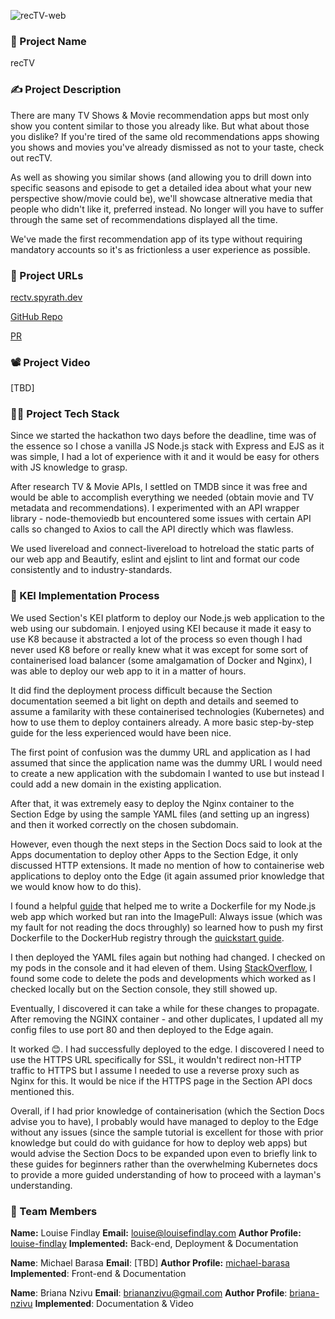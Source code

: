 ![recTV-web](https://socialify.git.ci/louisefindlay23/recTV-web/image?description=1&language=1&name=1&owner=1&theme=Light)

### 📛 Project Name

recTV

### ✍ Project Description

There are many TV Shows & Movie recommendation apps but most only show you content similar to those you already like. But what about those you dislike? If you're tired of the same old recommendations apps showing you shows and movies you've already dismissed as not to your taste, check out recTV. 

As well as showing you similar shows (and allowing you to drill down into specific seasons and episode to get a detailed idea about what your new perspective show/movie could be), we'll showcase altnerative media that people who didn't like it, preferred instead. No longer will you have to suffer through the same set of recommendations displayed all the time.

We've made the first recommendation app of its type without requiring mandatory accounts so it's as frictionless a user experience as possible.

### 🔗 Project URLs

[rectv.spyrath.dev](https://rectv.spyrath.dev)

[GitHub Repo](https://github.com/louisefindlay23/recTV-web)

[PR](https://github.com/section-engineering-education/engineering-education/pull/7611)


### 📽 Project Video

[TBD]

### 👨‍💻 Project Tech Stack

Since we started the hackathon two days before the deadline, time was of the essence so I chose a vanilla JS Node.js stack with Express and EJS as it was simple, I had a lot of experience with it and it would be easy for others with JS knowledge to grasp. 

After research TV & Movie APIs, I settled on TMDB since it was free and would be able to accomplish everything we needed (obtain movie and TV metadata and recommendations). I experimented with an API wrapper library - node-themoviedb but encountered some issues with certain API calls so changed to Axios to call the API directly which was flawless. 

We used livereload and connect-livereload to hotreload the static parts of our web app and Beautify, eslint and ejslint to lint and format our code consistently and to industry-standards.

### 🐳 KEI Implementation Process

We used Section's KEI platform to deploy our Node.js web application to the web using our subdomain. I enjoyed using KEI because it made it easy to use K8 because it abstracted a lot of the process so even though I had never used K8 before or really knew what it was except for some sort of containerised load balancer (some amalgamation of Docker and Nginx), I was able to deploy our web app to it in a matter of hours.

It did find the deployment process difficult because the Section documentation seemed a bit light on depth and details and seemed to assume a familarity with these containerised technologies (Kubernetes) and how to use them to deploy containers already. A more basic step-by-step guide for the less experienced would have been nice. 

The first point of confusion was the dummy URL and application as I had assumed that since the application name was the dummy URL I would need to create a new application with the subdomain I wanted to use but instead I could add a new domain in the existing application.

After that, it was extremely easy to deploy the Nginx container to the Section Edge by using the sample YAML files (and setting up an ingress) and then it worked correctly on the chosen subdomain.

However, even though the next steps in the Section Docs said to look at the Apps documentation to deploy other Apps to the Section Edge, it only discussed HTTP extensions. It made no mention of how to containerise web applications to deploy onto the Edge (it again assumed prior knowledge that we would know how to do this). 

I found a helpful [guide](https://www.magalix.com/blog/nodejs-app-sample-from-docker-to-kubernetes-cluster) that helped me to write a Dockerfile for my Node.js web app which worked but ran into the ImagePull: Always issue (which was my fault for not reading the docs throughly) so learned how to push my first Dockerfile to the DockerHub registry through the [quickstart guide](https://docs.docker.com/docker-hub/). 

I then deployed the YAML files again but nothing had changed. I checked on my pods in the console and it had eleven of them. Using [StackOverflow](https://stackoverflow.com/a/33510531/11788062), I found some code to delete the pods and developments which worked as I checked locally but on the Section console, they still showed up. 

Eventually, I discovered it can take a while for these changes to propagate. After removing the NGINX container - and other duplicates, I updated all my config files to use port 80 and then deployed to the Edge again. 

It worked 😊. I had successfully deployed to the edge. I discovered I need to use the HTTPS URL specifically for SSL, it wouldn't redirect non-HTTP traffic to HTTPS but I assume I needed to use a reverse proxy such as Nginx for this. It would be nice if the HTTPS page in the Section API docs mentioned this.

Overall, if I had prior knowledge of containerisation (which the Section Docs advise you to have), I probably would have managed to deploy to the Edge without any issues (since the sample tutorial is excellent for those with prior knowledge but could do with guidance for how to deploy web apps) but would advise the Section Docs to be expanded upon even to briefly link to these guides for beginners rather than the overwhelming Kubernetes docs to provide a more guided understanding of how to proceed with a layman's understanding.

### 🤼 Team Members

**Name:** Louise Findlay
**Email:** louise@louisefindlay.com
**Author Profile:** [louise-findlay](https://www.section.io/engineering-education/authors/louise-findlay/)
**Implemented:** Back-end, Deployment & Documentation

**Name**: Michael Barasa
**Email**: [TBD]
**Author Profile:** [michael-barasa](section.io/engineering-education/authors/michael-barasa)
**Implemented**: Front-end & Documentation

**Name**: Briana Nzivu
**Email**: briananzivu@gmail.com
**Author Profile**: [briana-nzivu](https://www.section.io/engineering-education/authors/briana-nzivu/)
**Implemented**: Documentation & Video
